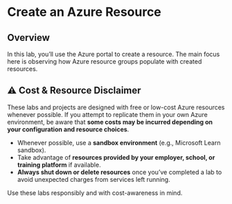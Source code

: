 # Create an Azure Resource
## Overview

In this lab, you’ll use the Azure portal to create a resource. The main focus here is observing how Azure resource groups populate with created resources. 


## ⚠️ Cost & Resource Disclaimer  

These labs and projects are designed with free or low-cost Azure resources whenever possible. If you attempt to replicate them in your own Azure environment, be aware that **some costs may be incurred depending on your configuration and resource choices**.  

- Whenever possible, use a **sandbox environment** (e.g., Microsoft Learn sandbox).  
- Take advantage of **resources provided by your employer, school, or training platform** if available.  
- **Always shut down or delete resources** once you’ve completed a lab to avoid unexpected charges from services left running.  

Use these labs responsibly and with cost-awareness in mind.  
